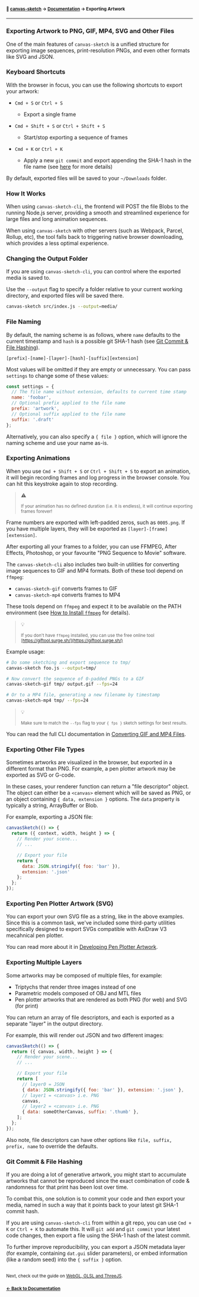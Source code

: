 #### <sup>:closed_book: [canvas-sketch](../README.md) → [Documentation](./README.md) → Exporting Artwork</sup>

---

### Exporting Artwork to PNG, GIF, MP4, SVG and Other Files

One of the main features of `canvas-sketch` is a unified structure for exporting image sequences, print-resolution PNGs, and even other formats like SVG and JSON.

### Keyboard Shortcuts

With the browser in focus, you can use the following shortcuts to export your artwork:

- `Cmd + S` or `Ctrl + S`

  - Export a single frame

- `Cmd + Shift + S` or `Ctrl + Shift + S`

  - Start/stop exporting a sequence of frames

- `Cmd + K` or `Ctrl + K`

  - Apply a new `git commit` and export appending the SHA-1 hash in the file name (see [here](#git-commit--file-hashing) for more details)

By default, exported files will be saved to your `~/Downloads` folder.

### How It Works

When using `canvas-sketch-cli`, the frontend will POST the file Blobs to the running Node.js server, providing a smooth and streamlined experience for large files and long animation sequences.

When using `canvas-sketch` with other servers (such as Webpack, Parcel, Rollup, etc), the tool falls back to triggering native browser downloading, which provides a less optimal experience.

### Changing the Output Folder

If you are using `canvas-sketch-cli`, you can control where the exported media is saved to.

Use the `--output` flag to specify a folder relative to your current working directory, and exported files will be saved there.

```sh
canvas-sketch src/index.js --output=media/
```

### File Naming

By default, the naming scheme is as follows, where `name` defaults to the current timestamp and `hash` is a possible git SHA-1 hash (see [Git Commit & File Hashing](#git-commit--file-hashing)).

`[prefix]-[name]-[layer]-[hash]-[suffix][extension]`

Most values will be omitted if they are empty or unnecessary. You can pass `settings` to change some of these values:

```js
const settings = {
  // The file name without extension, defaults to current time stamp
  name: 'foobar',
  // Optional prefix applied to the file name
  prefix: 'artwork',
  // Optional suffix applied to the file name
  suffix: '.draft'
};
```

Alternatively, you can also specify a `{ file }` option, which will ignore the naming scheme and use your name as-is.

### Exporting Animations

When you use `Cmd + Shift + S` or `Ctrl + Shift + S` to export an animation, it will begin recording frames and log progress in the browser console. You can hit this keystroke again to stop recording.

> :warning:  
>
> <sup>If your animation has no defined duration (i.e. it is endless), it will continue exporting frames forever!</sup>

Frame numbers are exported with left-padded zeros, such as `0005.png`. If you have multiple layers, they will be exported as `[layer]-[frame][extension]`.

After exporting all your frames to a folder, you can use FFMPEG, After Effects, Photoshop, or your favourite "PNG Sequence to Movie" software.

The `canvas-sketch-cli` also includes two built-in utilities for converting image sequences to GIF and MP4 formats. Both of these tool depend on `ffmpeg`:

- `canvas-sketch-gif` converts frames to GIF
- `canvas-sketch-mp4` converts frames to MP4

These tools depend on `ffmpeg` and expect it to be available on the PATH environment (see [How to Install `ffmpeg`](./troubleshooting.md#installing-ffmpeg-for-animation-sequences) for details).

> :bulb:
> 
> <sup>If you don't have `ffmpeg` installed, you can use the free online tool [https://giftool.surge.sh/](https://giftool.surge.sh/)</sup>

Example usage:

```sh
# Do some sketching and export sequence to tmp/
canvas-sketch foo.js --output=tmp/

# Now convert the sequence of 0-padded PNGs to a GIF
canvas-sketch-gif tmp/ output.gif --fps=24

# Or to a MP4 file, generating a new filename by timestamp
canvas-sketch-mp4 tmp/ --fps=24
```

> :bulb:  
>
> <sup>Make sure to match the `--fps` flag to your `{ fps }` sketch settings for best results.</sup>


You can read the full CLI documentation in [Converting GIF and MP4 Files](./cli.md#converting-gif-and-mp4-files).

### Exporting Other File Types

Sometimes artworks are visualized in the browser, but exported in a different format than PNG. For example, a pen plotter artwork may be exported as SVG or G-code.

In these cases, your renderer function can return a "file descriptor" object. The object can either be a `<canvas>` element which will be saved as PNG, or an object containing `{ data, extension }` options. The `data` property is typically a string, ArrayBuffer or Blob.

For example, exporting a JSON file:

```js
canvasSketch(() => {
  return ({ context, width, height } => {
    // Render your scene...
    // ...

    // Export your file
    return {
      data: JSON.stringify({ foo: 'bar' }),
      extension: '.json'
    };
  };
});
```

### Exporting Pen Plotter Artwork (SVG)

You can export your own SVG file as a string, like in the above examples. Since this is a common task, we've included some third-party utilities specifically designed to export SVGs compatible with AxiDraw V3 mecahnical pen plotter.

You can read more about it in [Developing Pen Plotter Artwork](./other-topics.md#developing-pen-plotter-artwork).

### Exporting Multiple Layers

Some artworks may be composed of multiple files, for example:

- Triptychs that render three images instead of one
- Parametric models composed of OBJ and MTL files
- Pen plotter artworks that are rendered as both PNG (for web) and SVG (for print)

You can return an array of file descriptors, and each is exported as a separate "layer" in the output directory.

For example, this will render out JSON and two different images:

```js
canvasSketch(() => {
  return ({ canvas, width, height } => {
    // Render your scene...
    // ...

    // Export your file
    return [
      // layer0 = JSON
      { data: JSON.stringify({ foo: 'bar' }), extension: '.json' },
      // layer1 = <canvas> i.e. PNG
      canvas,
      // layer2 = <canvas> i.e. PNG
      { data: someOtherCanvas, suffix: '.thumb' },
    ];
  };
});
```

Also note, file descriptors can have other options like `file, suffix, prefix, name` to override the defaults.

### Git Commit & File Hashing

If you are doing a lot of generative artwork, you might start to accumulate artworks that cannot be reproduced since the exact combination of code & randomness for that print has been lost over time.

To combat this, one solution is to commit your code and *then* export your media, named in such a way that it points back to your latest git SHA-1 commit hash.

If you are using `canvas-sketch-cli` from within a git repo, you can use `Cmd + K` or `Ctrl + K` to automate this. It will `git add` and `git commit` your latest code changes, then export a file using the SHA-1 hash of the latest commit.

To further improve reproducibility, you can export a JSON metadata layer (for example, containing `dat.gui` slider parameters), or embed information (like a random seed) into the `{ suffix }` option.

## 

<sub>Next, check out the guide on [WebGL, GLSL and ThreeJS](./webgl.md).</sub>

#### <sup>[← Back to Documentation](./README.md)